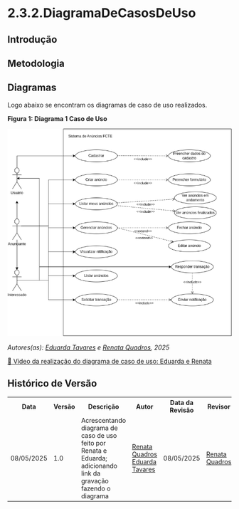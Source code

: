 # 2.3.2.DiagramaDeCasosDeUso
## Introdução

## Metodologia

## Diagramas
Logo abaixo se encontram os diagramas de caso de uso realizados.

**Figura 1: Diagrama 1 Caso de Uso**

![Criar Anúncio](../assets/diagrama_caso_de_uso1.png)

*Autores(as): [Eduarda Tavares](https://github.com/erteduarda) e [Renata Quadros](https://github.com/RenataKurzawa), 2025* 

[🎥 Vídeo da realização do diagrama de caso de uso: Eduarda e Renata](https://unbbr.sharepoint.com/:v:/s/Arquiteturaedesenhodesoftwaregrupo06/EYG2diKPQ_RIrrVEyrzyGXkBHkxT_evuExJ0OAGPbW6spA?e=3Z6OcK)

## Histórico de Versão

<div align="center">
    <table>
        <tr>
            <th>Data</th>
            <th>Versão</th>
            <th>Descrição</th>
            <th>Autor</th>
            <th>Data da Revisão</th>
            <th>Revisor</th>
            <th>Descrição de Revisão</th>
        </tr>
        <tr>
            <td>08/05/2025</td>
            <td>1.0</td>
            <td>Acrescentando diagrama de caso de uso feito por Renata e Eduarda; adicionando link da gravação fazendo o diagrama</td>
            <td><a href="https://github.com/RenataKurzawa">Renata Quadros</a> <a href="https://github.com/erteduarda">Eduarda Tavares</a></td>
            <td>08/05/2025</td>
            <td><a href="https://github.com/RenataKurzawa">Renata Quadros</a></td>
            <td>Foi revisado o diagrama de caso de uso da dupla que faço parte, seu posicionamento no documento e se era possível acessa-lo</td>
        </tr>
    </table>
</div>
